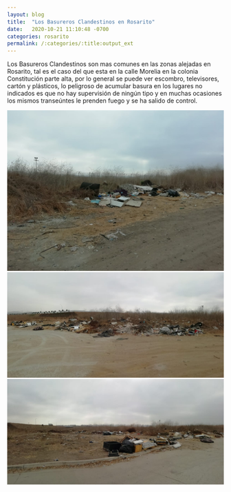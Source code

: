 ```yaml
---
layout: blog
title:  "Los Basureros Clandestinos en Rosarito"
date:   2020-10-21 11:10:48 -0700
categories: rosarito
permalink: /:categories/:title:output_ext
---
```


Los Basureros Clandestinos son mas comunes en las zonas alejadas en Rosarito, tal es el caso del que esta en la calle Morelia en la colonia Constitución parte alta, por lo general se puede ver escombro, televisores, cartón y plásticos, lo peligroso de acumular basura en los lugares no indicados es que no hay supervisión de ningún tipo y en muchas ocasiones los mismos transeúntes le prenden fuego y se ha salido de control.

<div id="carouselExampleSlidesOnly" class="carousel slide" data-ride="carousel">
  <div class="carousel-inner">
    <div class="carousel-item active">
       <img class="d-block w-100" src="/img/cnr/basureros-rosarito-1.jpg" loading="lazy"  alt="Alerta sanitaria en playas de Tijuana">
    </div>
    <div class="carousel-item">
      <img class="d-block w-100" src="/img/cnr/basureros-rosarito-2.jpg" loading="lazy"  alt="Alerta sanitaria en playas de Tijuana">
    </div>
     <div class="carousel-item">
      <img class="d-block w-100" src="/img/cnr/basureros-rosarito-3.jpg" loading="lazy"  alt="Alerta sanitaria en playas de Tijuana">
    </div>
  </div>
</div>
